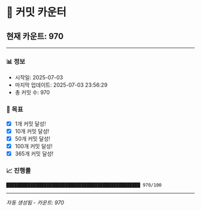 # 🔢 커밋 카운터

## 현재 카운트: 970

---

### 📊 정보
- 시작일: 2025-07-03
- 마지막 업데이트: 2025-07-03 23:56:29
- 총 커밋 수: 970

### 🎯 목표
- [x] 1개 커밋 달성!
- [x] 10개 커밋 달성!
- [x] 50개 커밋 달성!
- [x] 100개 커밋 달성!
- [x] 365개 커밋 달성!

### 📈 진행률
```
██████████████████████████████████████████████████ 970/100
```

---
*자동 생성됨 - 카운트: 970*
